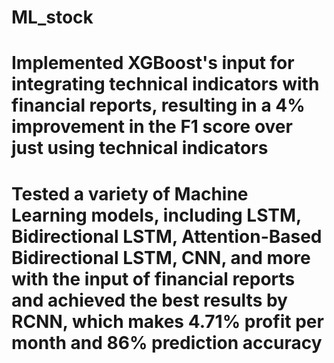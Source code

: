 # ML_stock
# Implemented XGBoost's input for integrating technical indicators with financial reports, resulting in a 4% improvement in the F1 score over just using technical indicators
# Tested a variety of Machine Learning models, including LSTM, Bidirectional LSTM, Attention-Based Bidirectional LSTM, CNN, and more with the input of financial reports and achieved the best results by RCNN, which makes 4.71% profit per month and 86% prediction accuracy
